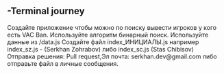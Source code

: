 ## -Terminal journey

<p> 
  Создайте приложение чтобы можно по поиску вывести игроков у кого есть VAC Ban.
  Используйте алгоритм бинарный поиск.
  Используйте данные из /data.js
  Создайте файл index_ИНИЦИАЛЫ.js  например  index_sz.js  - (Serkhan Zohrabov)  либо index_sc.js (Stas Chibisov)
  Отправка решения: Pull request,Эл почта: serkhan.dev@gmail.com либо отправьте файл в личные сообщения.
</p>
